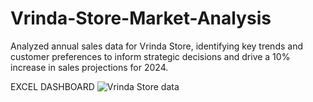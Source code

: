 # Vrinda-Store-Market-Analysis
Analyzed annual sales data for Vrinda Store, identifying key trends and customer preferences to inform strategic decisions and drive a 10% increase in sales projections for 2024.

EXCEL DASHBOARD 
![Vrinda Store data](https://github.com/user-attachments/assets/7952b734-b306-4a60-b99e-653d413c11ad)
